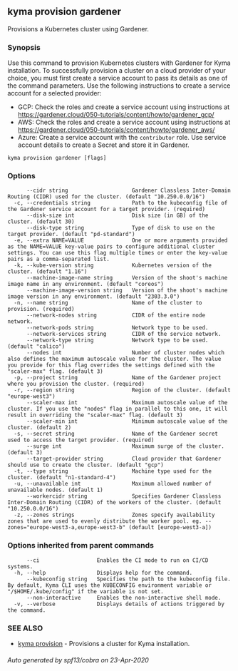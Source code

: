 ## kyma provision gardener

Provisions a Kubernetes cluster using Gardener.

### Synopsis

Use this command to provision Kubernetes clusters with Gardener for Kyma installation. 
To successfully provision a cluster on a cloud provider of your choice, you must first create a service account to pass its details as one of the command parameters. 
Use the following instructions to create a service account for a selected provider:
- GCP: Check the roles and create a service account using instructions at https://gardener.cloud/050-tutorials/content/howto/gardener_gcp/
- AWS: Check the roles and create a service account using instructions at https://gardener.cloud/050-tutorials/content/howto/gardener_aws/ 
- Azure: Create a service account with the `contributor` role. Use service account details to create a Secret and store it in Gardener.

```
kyma provision gardener [flags]
```

### Options

```
      --cidr string                    Gardener Classless Inter-Domain Routing (CIDR) used for the cluster. (default "10.250.0.0/16")
  -c, --credentials string             Path to the kubeconfig file of the Gardener service account for a target provider. (required)
      --disk-size int                  Disk size (in GB) of the cluster. (default 30)
      --disk-type string               Type of disk to use on the target provider. (default "pd-standard")
  -e, --extra NAME=VALUE               One or more arguments provided as the NAME=VALUE key-value pairs to configure additional cluster settings. You can use this flag multiple times or enter the key-value pairs as a comma-separated list.
  -k, --kube-version string            Kubernetes version of the cluster. (default "1.16")
      --machine-image-name string      Version of the shoot's machine image name in any environment. (default "coreos")
      --machine-image-version string   Version of the shoot's machine image version in any environment. (default "2303.3.0")
  -n, --name string                    Name of the cluster to provision. (required)
      --network-nodes string           CIDR of the entire node network.
      --network-pods string            Network type to be used.
      --network-services string        CIDR of the service network.
      --network-type string            Network type to be used. (default "calico")
      --nodes int                      Number of cluster nodes which also defines the maximum autoscale value for the cluster. The value you provide for this flag overrides the settings defined with the "scaler-max" flag. (default 3)
  -p, --project string                 Name of the Gardener project where you provision the cluster. (required)
  -r, --region string                  Region of the cluster. (default "europe-west3")
      --scaler-max int                 Maximum autoscale value of the cluster. If you use the "nodes" flag in parallel to this one, it will result in overriding the "scaler-max" flag. (default 3)
      --scaler-min int                 Minimum autoscale value of the cluster. (default 2)
  -s, --secret string                  Name of the Gardener secret used to access the target provider. (required)
      --surge int                      Maximum surge of the cluster. (default 3)
      --target-provider string         Cloud provider that Gardener should use to create the cluster. (default "gcp")
  -t, --type string                    Machine type used for the cluster. (default "n1-standard-4")
  -u, --unavailable int                Maximum allowed number of unavailable nodes. (default 1)
      --workercidr string              Specifies Gardener Classless Inter-Domain Routing (CIDR) of the workers of the cluster. (default "10.250.0.0/16")
  -z, --zones strings                  Zones specify availability zones that are used to evenly distribute the worker pool. eg. --zones="europe-west3-a,europe-west3-b" (default [europe-west3-a])
```

### Options inherited from parent commands

```
      --ci                  Enables the CI mode to run on CI/CD systems.
  -h, --help                Displays help for the command.
      --kubeconfig string   Specifies the path to the kubeconfig file. By default, Kyma CLI uses the KUBECONFIG environment variable or "/$HOME/.kube/config" if the variable is not set.
      --non-interactive     Enables the non-interactive shell mode.
  -v, --verbose             Displays details of actions triggered by the command.
```

### SEE ALSO

* [kyma provision](kyma_provision.md)	 - Provisions a cluster for Kyma installation.

###### Auto generated by spf13/cobra on 23-Apr-2020
